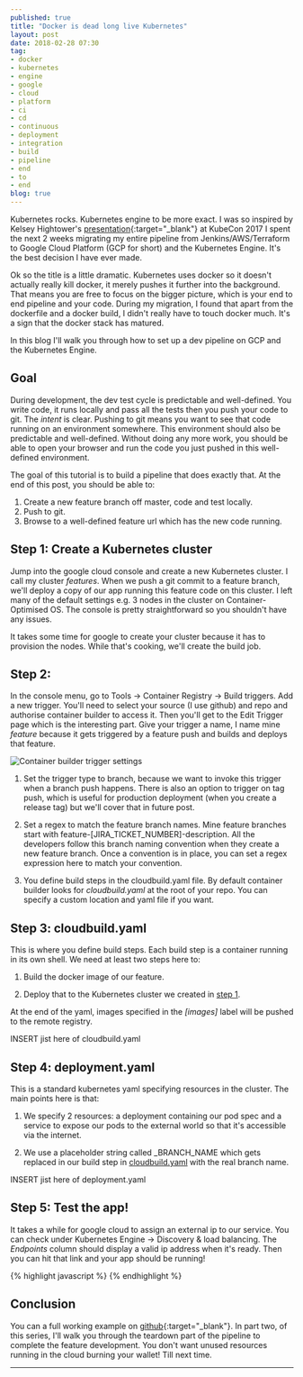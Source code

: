 ```yaml
---
published: true
title: "Docker is dead long live Kubernetes"
layout: post
date: 2018-02-28 07:30
tag:
- docker
- kubernetes
- engine
- google
- cloud
- platform
- ci
- cd
- continuous
- deployment
- integration
- build
- pipeline
- end
- to
- end
blog: true
---
```

Kubernetes rocks. Kubernetes engine to be more exact. I was so inspired by Kelsey Hightower's
[presentation](https://www.youtube.com/watch?v=kOa_llowQ1c&feature=youtu.be){:target="_blank"} at KubeCon 2017 I
spent the next 2 weeks migrating my entire pipeline from Jenkins/AWS/Terraform to Google Cloud Platform (GCP for short) 
and the Kubernetes Engine. It's the best decision I have ever made.

Ok so the title is a little dramatic. Kubernetes uses docker so it doesn't actually really kill docker, it merely pushes
it further into the background. That means you are free to focus on the bigger picture, which is your end to end pipeline
and your code. During my migration, I found that apart from the dockerfile and a docker build, I didn't really have to
touch docker much. It's a sign that the docker stack has matured.

In this blog I'll walk you through how to set up a dev pipeline on GCP and the Kubernetes Engine.   

## Goal
During development, the dev test cycle is predictable and well-defined. You write code, it runs locally and pass all the 
tests then you push your code to git. The *intent* is clear. Pushing to git means you want to see that code running on an 
environment somewhere. This environment should also be predictable and well-defined. Without doing any more work, you
should be able to open your browser and run the code you just pushed in this well-defined environment.

The goal of this tutorial is to build a pipeline that does exactly that. At the end of this post, you should be able to:

1. Create a new feature branch off master, code and test locally.
2. Push to git.
3. Browse to a well-defined feature url which has the new code running.

## Step 1: Create a Kubernetes cluster
Jump into the google cloud console and create a new Kubernetes cluster. I call my cluster *features*. When we push a
git commit to a feature branch, we'll deploy a copy of our app running this feature code on this cluster. I left many
of the default settings e.g. 3 nodes in the cluster on Container-Optimised OS. The console is pretty straightforward
so you shouldn't have any issues.

It takes some time for google to create your cluster because it has to provision the nodes. While that's cooking,
we'll create the build job.

## Step 2:
In the console menu, go to Tools -> Container Registry -> Build triggers. Add a new trigger. You'll need to
select your source (I use github) and repo and authorise container builder to access it. Then you'll get to the
Edit Trigger page which is the interesting part. Give your trigger a name, I name mine *feature* because it
gets triggered by a feature push and builds and deploys that feature.

![Container builder trigger settings](/assets/images/build_trigger_settings.jpg)

1. Set the trigger type to branch, because we want to invoke this trigger when a branch push happens. There is also
an option to trigger on tag push, which is useful for production deployment (when you create a release tag) but we'll
cover that in future post.

2. Set a regex to match the feature branch names. Mine feature branches start with feature-[JIRA_TICKET_NUMBER]-description.
All the developers follow this branch naming convention when they create a new feature branch. Once a convention is in place, you
can set a regex expression here to match your convention.

3. You define build steps in the cloudbuild.yaml file. By default container builder looks for *cloudbuild.yaml*
at the root of your repo. You can specify a custom location and yaml file if you want.

## Step 3: cloudbuild.yaml
This is where you define build steps. Each build step is a container running in its own shell. We need at least two steps here to:

1. Build the docker image of our feature.

2. Deploy that to the Kubernetes cluster we created in [step 1](#step1).

At the end of the yaml, images specified in the *[images]* label will be pushed to the remote registry.

INSERT jist here of cloudbuild.yaml

## Step 4: deployment.yaml

This is a standard kubernetes yaml specifying resources in the cluster. The main points here is that:

1. We specify 2 resources: a deployment containing our pod spec and a service to expose our pods to the external world so that
it's accessible via the internet.

2. We use a placeholder string called _BRANCH_NAME which gets replaced in our build step in [cloudbuild.yaml](#step3) with the real branch name.

INSERT jist here of deployment.yaml

## Step 5: Test the app!
It takes a while for google cloud to assign an external ip to our service. You can check under Kubernetes Engine -> Discovery & load balancing.
The *Endpoints* column should display a valid ip address when it's ready. Then you can hit that link and your app should be running!


{% highlight javascript %}
{% endhighlight %}

## Conclusion
You can a full working example on [github](https://github.com/yusinto/kubernetes-engine-playground){:target="_blank"}. In part two, of this
series, I'll walk you through the teardown part of the pipeline to complete the feature development. You don't want unused resources
running in the cloud burning your wallet! Till next time.

---------------------------------------------------------------------------------------
